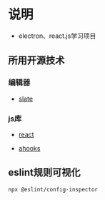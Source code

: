 # 说明

- electron、react.js学习项目

## 所用开源技术

### 编辑器

- [slate](https://github.com/ianstormtaylor/slate?tab=readme-ov-file)

### js库

- [react](https://zh-hans.react.dev/reference/react)

- [ahooks](https://ahooks.js.org/zh-CN/hooks)

## eslint规则可视化

```shell
npx @eslint/config-inspector
```
